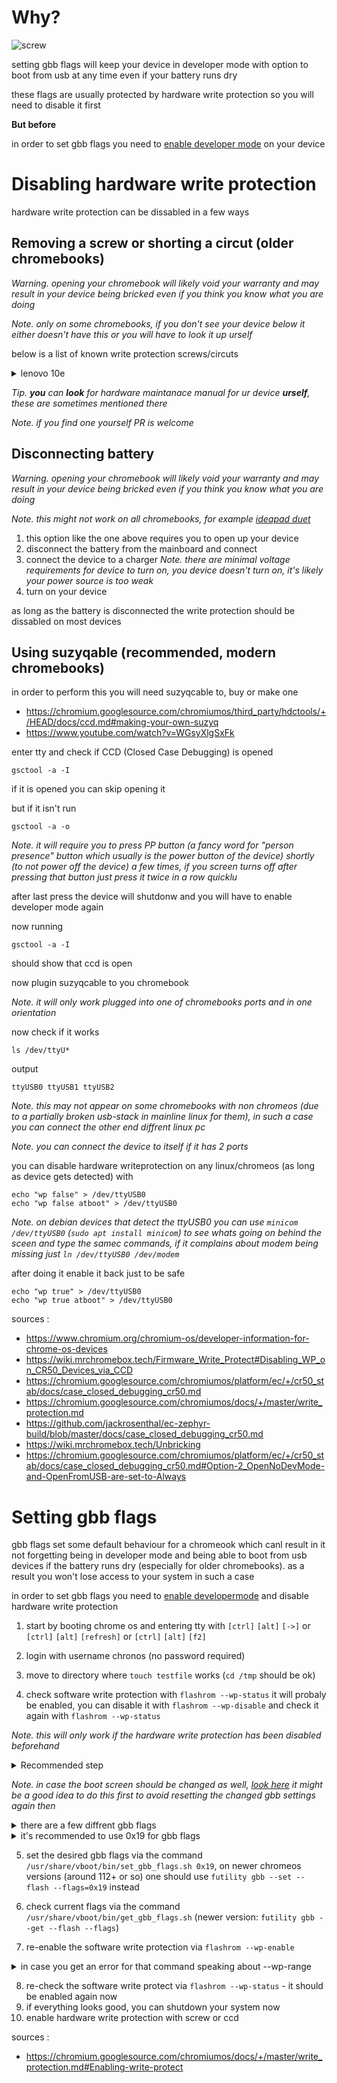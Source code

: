 # Why?

![screw](./assets/wp-screw/lenovo10e.jpg)

setting gbb flags will keep your device in developer mode with option to boot from usb at any time even if your battery runs dry

these flags are usually protected by hardware write protection so you will need to disable it first

**But before**

in order to set gbb flags you need to [enable developer mode](./preparing-chromebook.md) on your device

# Disabling hardware write protection

hardware write protection can be dissabled in a few ways

## Removing a screw or shorting a circut (older chromebooks)

_Warning. opening your chromebook will likely void your warranty and may result in your device being bricked even if you think you know what you are doing_

_Note. only on some chromebooks, if you don't see your device below it either doesn't have this or you will have to look it up urself_

below is a list of known write protection screws/circuts

<details>
<summary>lenovo 10e</summary>

the circut is located on the motherboard
![screw](./assets/wp-screw/lenovo10e.jpg)
described in [Hardware Maintanance Manual](https://download.lenovo.com/consumer/mobiles_pub/lenovo_10e_chromebook_tablet_hmm_v2.pdf)
</details>

_Tip. **you** can **look** for hardware maintanace manual for ur device **urself**, these are sometimes mentioned there_

_Note. if you find one yourself PR is welcome_

## Disconnecting battery

_Warning. opening your chromebook will likely void your warranty and may result in your device being bricked even if you think you know what you are doing_

_Note. this might not work on all chromebooks, for example [ideapad duet](https://github.com/hexdump0815/imagebuilder/issues/53#issuecomment-2197343028)_

1. this option like the one above requires you to open up your device
2. disconnect the battery from the mainboard and connect
3. connect the device to a charger 
_Note. there are minimal voltage requirements for device to turn on, you device doesn't turn on, it's likely your power source is too weak_
4. turn on your device

as long as the battery is disconnected the write protection should be dissabled on most devices

## Using suzyqable (recommended, modern chromebooks)

in order to perform this you will need suzyqcable to, buy or make one

- https://chromium.googlesource.com/chromiumos/third_party/hdctools/+/HEAD/docs/ccd.md#making-your-own-suzyq
- https://www.youtube.com/watch?v=WGsyXlgSxFk

enter tty and check if CCD (Closed Case Debugging) is opened
```
gsctool -a -I
```

if it is opened you can skip opening it

but if it isn't run
```
gsctool -a -o
```
_Note. it will require you to press PP button (a fancy word for "person presence" button which usually is the power button of the device) shortly (to not power off the device) a few times, if you screen turns off after pressing that button just press it twice in a row quicklu_

after last press the device will shutdonw and you will have to enable developer mode again

now running
```
gsctool -a -I
```
should show that ccd is open

now plugin suzyqcable to you chromebook

_Note. it will only work plugged into one of chromebooks ports and in one orientation_

now check if it works

```
ls /dev/ttyU*
```
output
```
ttyUSB0 ttyUSB1 ttyUSB2
```
_Note. this may not appear on some chromebooks with non chromeos (due to a partially broken usb-stack in mainline linux for them), in such a case you can connect the other end diffrent linux pc_
 
_Note. you can connect the device to itself if it has 2 ports_

you can disable hardware writeprotection on any linux/chromeos (as long as device gets detected) with

```
echo "wp false" > /dev/ttyUSB0
echo "wp false atboot" > /dev/ttyUSB0
```

_Note. on debian devices that detect the ttyUSB0 you can use ```minicom /dev/ttyUSB0``` (```sudo apt install minicom```) to see whats going on behind the sceen and type the samec commands, if it complains about modem being missing just ```ln /dev/ttyUSB0 /dev/modem```_

after doing it enable it back just to be safe

```
echo "wp true" > /dev/ttyUSB0
echo "wp true atboot" > /dev/ttyUSB0
```

sources :
- https://www.chromium.org/chromium-os/developer-information-for-chrome-os-devices
- https://wiki.mrchromebox.tech/Firmware_Write_Protect#Disabling_WP_on_CR50_Devices_via_CCD
- https://chromium.googlesource.com/chromiumos/platform/ec/+/cr50_stab/docs/case_closed_debugging_cr50.md
- https://chromium.googlesource.com/chromiumos/docs/+/master/write_protection.md
- https://github.com/jackrosenthal/ec-zephyr-build/blob/master/docs/case_closed_debugging_cr50.md
- https://wiki.mrchromebox.tech/Unbricking
- https://chromium.googlesource.com/chromiumos/platform/ec/+/cr50_stab/docs/case_closed_debugging_cr50.md#Option-2_OpenNoDevMode-and-OpenFromUSB-are-set-to-Always

# Setting gbb flags

gbb flags set some default behaviour for a chromeook which canl result in it not forgetting being in developer mode and being able to boot from usb devices if the battery runs dry (especially for older chromebooks). as a result you won't lose access to your system in such a case

in order to set gbb flags you need to [enable developermode](./preparing-chromebook.md) and disable hardware write protection

1. start by booting chrome os and entering tty with ```[ctrl]``` ```[alt]``` ```[->]``` or ```[ctrl]``` ```[alt]``` ```[refresh]``` or ```[ctrl]``` ```[alt]``` ```[f2]```

2. login with username chronos (no password required)

3. move to directory where ```touch testfile``` works (```cd /tmp``` should be ok)

4. check software write protection with ```flashrom --wp-status```
it will probaly be enabled, you can disable it with ```flashrom --wp-disable``` and check it again with ```flashrom --wp-status```

*Note. this will only work if the hardware write protection has been disabled beforehand*

<details>
<summary>Recommended step</summary>

read the firmware from the flash into a file ```bios.bin``` via the command ```flashrom -r bios.bin```.

it is a good idea to copy this file to a safe place outside of the chromebook now (sd card, usb stick etc.) to have a copy of the original unmodified firmware around just in case ...
</details>

*Note. in case the boot screen should be changed as well, [look here]() it might be a good idea to do this first to avoid resetting the changed gbb settings again then*

<details>
<summary>there are a few diffrent gbb flags</summary>

```
  GBB_FLAG_DEV_SCREEN_SHORT_DELAY     0x00000001
  GBB_FLAG_LOAD_OPTION_ROMS           0x00000002
  GBB_FLAG_ENABLE_ALTERNATE_OS        0x00000004
  GBB_FLAG_FORCE_DEV_SWITCH_ON        0x00000008
  GBB_FLAG_FORCE_DEV_BOOT_USB         0x00000010
  GBB_FLAG_DISABLE_FW_ROLLBACK_CHECK  0x00000020
  GBB_FLAG_ENTER_TRIGGERS_TONORM      0x00000040
  GBB_FLAG_FORCE_DEV_BOOT_LEGACY      0x00000080
  GBB_FLAG_FAFT_KEY_OVERIDE           0x00000100
  GBB_FLAG_DISABLE_EC_SOFTWARE_SYNC   0x00000200
  GBB_FLAG_DEFAULT_DEV_BOOT_LEGACY    0x00000400
  GBB_FLAG_DISABLE_PD_SOFTWARE_SYNC   0x00000800
  likely more
```
*Note. some values may be not supported by all systems*
</details>

<details>
<summary>it's recommended to use 0x19 for gbb flags</summary>

which combines

- GBB_FLAG_DEV_SCREEN_SHORT_DELAY 0x00000001 - initial boot screen only for 2 seconds instead of the default 30 seconds and no beep afterwards
- GBB_FLAG_FORCE_DEV_SWITCH_ON 0x00000008 - keep developer mode enabled by default
- GBB_FLAG_FORCE_DEV_BOOT_USB 0x00000010 - keep the possibility to boot from usb/sd card enabled by default
</details>

5. set the desired gbb flags via the command ```/usr/share/vboot/bin/set_gbb_flags.sh 0x19```,
on newer chromeos versions (around 112+ or so) one should use ```futility gbb --set --flash --flags=0x19``` instead

6. check current flags via the command ```/usr/share/vboot/bin/get_gbb_flags.sh``` (newer version: ```futility gbb --get --flash --flags```)

7. re-enable the software write protection via ```flashrom --wp-enable```
<details>
<summary>in case you get an error for that command speaking about --wp-range</summary>

- (which seems to happen on newer chromeos versions), then please do the following, [see this](https://chromium.googlesource.com/chromiumos/docs/+/master/write_protection.md#Enabling-write-protect)
  1. run the command ```fmap_decode bios.bin```
  2. note down the range for WP_RO - usually it is 0x00000000 to 0x00200000 (or 0x00400000), but better double check
  3. then rerun the failed command as (with the range noted down above) - for example ```flashrom --wp-enable --wp-range 0x00000000 0x00200000```
</details>

8. re-check the software write protect via ```flashrom --wp-status``` - it should be enabled again now
9. if everything looks good, you can shutdown your system now
10. enable hardware write protection with screw or ccd

sources :

- https://chromium.googlesource.com/chromiumos/docs/+/master/write_protection.md#Enabling-write-protect